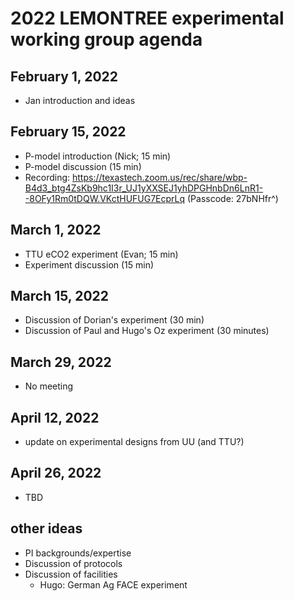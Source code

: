 # 2022 LEMONTREE experimental working group agenda

## February 1, 2022
- Jan introduction and ideas

## February 15, 2022
- P-model introduction (Nick; 15 min)
- P-model discussion (15 min)
- Recording: https://texastech.zoom.us/rec/share/wbp-B4d3_btg4ZsKb9hc1I3r_UJ1yXXSEJ1yhDPGHnbDn6LnR1--8OFy1Rm0tDQW.VKctHUFUG7EcprLq (Passcode: 27bNHfr^)

## March 1, 2022
- TTU eCO2 experiment (Evan; 15 min)
- Experiment discussion (15 min)

## March 15, 2022
- Discussion of Dorian's experiment (30 min)
- Discussion of Paul and Hugo's Oz experiment (30 minutes)

## March 29, 2022
- No meeting

## April 12, 2022
- update on experimental designs from UU (and TTU?)

## April 26, 2022
- TBD

## other ideas
- PI backgrounds/expertise
- Discussion of protocols
- Discussion of facilities
	- Hugo: German Ag FACE experiment